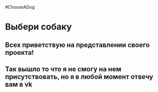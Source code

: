 #ChooseADog
# Выбери собаку
## Всех приветствую на представлении своего проекта!
## Так вышло то что я не смогу на нем присутствовать, но я в любой момент отвечу вам в vk
### 

